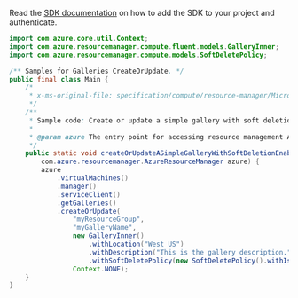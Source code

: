 Read the [SDK documentation](https://github.com/Azure/azure-sdk-for-java/blob/azure-resourcemanager_2.11.0/sdk/resourcemanager/azure-resourcemanager/README.md) on how to add the SDK to your project and authenticate.

```java
import com.azure.core.util.Context;
import com.azure.resourcemanager.compute.fluent.models.GalleryInner;
import com.azure.resourcemanager.compute.models.SoftDeletePolicy;

/** Samples for Galleries CreateOrUpdate. */
public final class Main {
    /*
     * x-ms-original-file: specification/compute/resource-manager/Microsoft.Compute/stable/2021-07-01/examples/gallery/CreateOrUpdateASimpleGalleryWithSoftDeletionEnabled.json
     */
    /**
     * Sample code: Create or update a simple gallery with soft deletion enabled.
     *
     * @param azure The entry point for accessing resource management APIs in Azure.
     */
    public static void createOrUpdateASimpleGalleryWithSoftDeletionEnabled(
        com.azure.resourcemanager.AzureResourceManager azure) {
        azure
            .virtualMachines()
            .manager()
            .serviceClient()
            .getGalleries()
            .createOrUpdate(
                "myResourceGroup",
                "myGalleryName",
                new GalleryInner()
                    .withLocation("West US")
                    .withDescription("This is the gallery description.")
                    .withSoftDeletePolicy(new SoftDeletePolicy().withIsSoftDeleteEnabled(true)),
                Context.NONE);
    }
}
```
